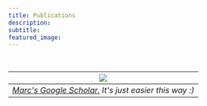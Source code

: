 ```yaml
---
title: Publications
description:
subtitle:
featured_image:
---
```


<br>

| ![](/images/avatar.jpg) | 
|:--:| 
| *[Marc's Google Scholar.](https://scholar.google.com/citations?user=DVftIaYAAAAJ&hl=en&oi=sra) It's just easier this way :)* |
